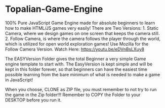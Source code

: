 # Topalian-Game-Engine
100% Pure JavaScript Game Engine made for absolute beginners to learn how to make HTML/JS games very easily! There are Two Versions: 1. Static Camera, where we design games on one screen that keeps the camera still. 2. Follow Camera,  is where the camera follows the player through the world, which is utilized for open world exploration games! Use Mozilla for the Follow Camera Version. Watch Here:  https://youtu.be/eDVnBsLXuy8

The EASYVersion Folder gives the total Beginner a very simple Game engine template to start with.
The EasyVersion is kept simple and will be kept in this folder forever, so that beginners can have the easiest time possible learning from the bare minimum of what is needed to make a game in JavaScript!
 
When you choose, CLONE as ZIP file, you must remember to not try to run the game in the Zip folder!!!
Remember to COPY the Folder to your DESKTOP before you run it.

